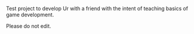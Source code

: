 Test project to develop Ur with a friend with the intent of teaching basics of game development.

Please do not edit.

